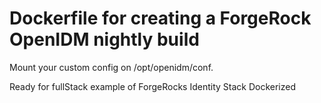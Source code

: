 # Dockerfile for creating a ForgeRock OpenIDM nightly build

Mount your custom config on /opt/openidm/conf.


Ready for fullStack example of ForgeRocks Identity Stack Dockerized
